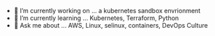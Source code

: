 - 🔭 I’m currently working on ... a kubernetes sandbox envrionment
- 🌱 I’m currently learning ... Kubernetes, Terraform, Python
- 💬 Ask me about ... AWS, Linux, selinux, containers, DevOps Culture


